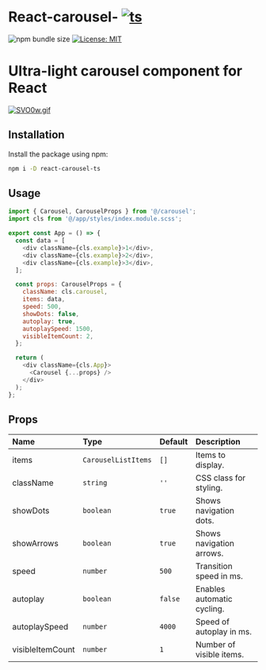 # React-carousel- [![ts](https://skillicons.dev/icons?i=ts)](https://www.npmjs.com/package/react-carousel-ts?activeTab=readme)

![npm bundle size](https://img.shields.io/bundlephobia/minzip/react-carousel-ts/0.1.1)
<a href="https://github.com/suwaloff/react-carousel/blob/main/LICENSE">
<img alt="License: MIT" src="https://img.shields.io/badge/License-MIT-red.svg" target="_blank" />
</a>

# Ultra-light carousel component for React

[![SVO0w.gif](https://s12.gifyu.com/images/SVO0w.gif)](https://gifyu.com/image/SVO0w)

## Installation

Install the package using npm:

```bash
npm i -D react-carousel-ts
```

## Usage

```js
import { Carousel, CarouselProps } from '@/carousel';
import cls from '@/app/styles/index.module.scss';

export const App = () => {
  const data = [
    <div className={cls.example}>1</div>,
    <div className={cls.example}>2</div>,
    <div className={cls.example}>3</div>,
  ];

  const props: CarouselProps = {
    className: cls.carousel,
    items: data,
    speed: 500,
    showDots: false,
    autoplay: true,
    autoplaySpeed: 1500,
    visibleItemCount: 2,
  };

  return (
    <div className={cls.App}>
      <Carousel {...props} />
    </div>
  );
};
```

## Props

| Name             | Type                | Default | Description                |
| :--------------- | :------------------ | :------ | :------------------------- |
| items            | `CarouselListItems` | `[]`    | Items to display.          |
| className        | `string`            | `''`    | CSS class for styling.     |
| showDots         | `boolean`           | `true`  | Shows navigation dots.     |
| showArrows       | `boolean`           | `true`  | Shows navigation arrows.   |
| speed            | `number`            | `500`   | Transition speed in ms.    |
| autoplay         | `boolean`           | `false` | Enables automatic cycling. |
| autoplaySpeed    | `number`            | `4000`  | Speed of autoplay in ms.   |
| visibleItemCount | `number`            | `1`     | Number of visible items.   |
